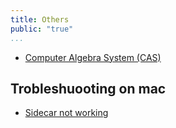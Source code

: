 ```yaml
---
title: Others
public: "true"
...
```


* [Computer Algebra System (CAS)](./cas)

## Trobleshuooting on mac

* [Sidecar not working](./macos-sidecar-trobleshooting)